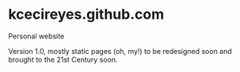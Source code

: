 kcecireyes.github.com
=====================

Personal website

Version 1.0, mostly static pages (oh, my!) to be redesigned soon and brought to the 21st Century soon.
